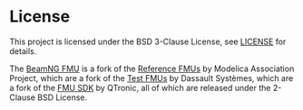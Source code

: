 # License

This project is licensed under the BSD 3-Clause License, see [LICENSE](https://github.com/BeamNG/BeamNG-MATLAB-Simulink-integration/blob/main/LICENSE) for details.

The [BeamNG FMU](fmi.md) is a fork of the [Reference FMUs](https://github.com/modelica/Reference-FMUs) by Modelica Association Project, which are a fork of the [Test FMUs](https://github.com/CATIA-Systems/Test-FMUs) by Dassault Syst&egrave;mes, which are a fork of the [FMU SDK](https://github.com/qtronic/fmusdk) by QTronic, all of which are released under the 2-Clause BSD License.
